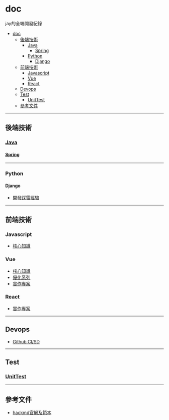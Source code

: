 # doc
jay的全端開發紀錄

- [doc](#doc)
  - [後端技術](#後端技術)
    - [Java](#java)
      - [Spring ](#spring-)
    - [Python](#python)
      - [Django](#django)
  - [前端技術](#前端技術)
    - [Javascript](#javascript)
    - [Vue](#vue)
    - [React](#react)
  - [Devops](#devops)
  - [Test](#test)
    - [UnitTest](#unittest)
  - [參考文件](#參考文件)

---
## 後端技術
### [Java](backend/java/README.md)
#### [Spring ](backend/java/spring/spring.md)

--- 
### Python
#### Django
- [開發踩雷經驗](./backend/django/problem.md)
<!-- ### Java -->
<!-- #### Spring -->

---
## 前端技術
### Javascript
- [核心知識](./frontend/javascript/core.md)
### Vue
- [核心知識](./frontend/vue/core.md)
- [優化系列](./frontend/vue/optimal.md)
- [實作專案](./learn/vue/)

### React
- [實作專案](./learn/react/)


---
## Devops
- [Github CI/SD](./devops/github/README.md)

---

## Test

### [UnitTest](./test/unittest/unittest.md)

---
## 參考文件
- [hackmd官網及範本](https://hackmd.io/)